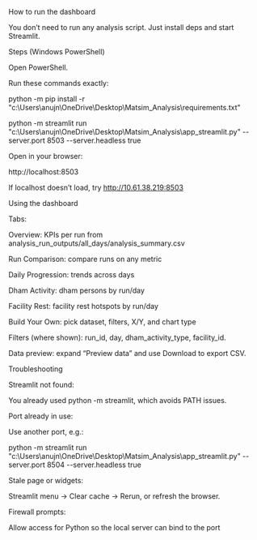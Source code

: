 How to run the dashboard

You don’t need to run any analysis script. Just install deps and start Streamlit.

Steps (Windows PowerShell)

Open PowerShell.

Run these commands exactly:

python -m pip install -r "c:\Users\anujn\OneDrive\Desktop\Matsim_Analysis\requirements.txt"

python -m streamlit run "c:\Users\anujn\OneDrive\Desktop\Matsim_Analysis\app_streamlit.py" --server.port 8503 --server.headless true

Open in your browser:

http://localhost:8503

If localhost doesn’t load, try http://10.61.38.219:8503

Using the dashboard

Tabs:

Overview: KPIs per run from analysis_run_outputs/all_days/analysis_summary.csv

Run Comparison: compare runs on any metric

Daily Progression: trends across days

Dham Activity: dham persons by run/day

Facility Rest: facility rest hotspots by run/day

Build Your Own: pick dataset, filters, X/Y, and chart type

Filters (where shown): run_id, day, dham_activity_type, facility_id.

Data preview: expand “Preview data” and use Download to export CSV.

Troubleshooting

Streamlit not found:

You already used python -m streamlit, which avoids PATH issues.

Port already in use:

Use another port, e.g.:

python -m streamlit run "c:\\Users\\anujn\\OneDrive\\Desktop\\Matsim_Analysis\\app_streamlit.py" --server.port 8504 --server.headless true

Stale page or widgets:

Streamlit menu → Clear cache → Rerun, or refresh the browser.

Firewall prompts:

Allow access for Python so the local server can bind to the port
